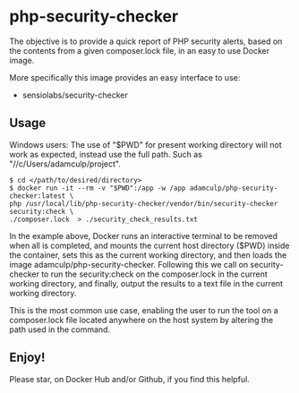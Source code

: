 # php-security-checker

The objective is to provide a quick report of PHP security alerts, based on the contents from a given 
composer.lock file, in an easy to use Docker image.

More specifically this image provides an easy interface to use:

- sensiolabs/security-checker

## Usage

Windows users: The use of "$PWD" for present working directory will not work as expected, instead use the full path. 
Such as "//c/Users/adamculp/project".

```
$ cd </path/to/desired/directory>
$ docker run -it --rm -v "$PWD":/app -w /app adamculp/php-security-checker:latest \
php /usr/local/lib/php-security-checker/vendor/bin/security-checker security:check \
./composer.lock  > ./security_check_results.txt
```

In the example above, Docker runs an interactive terminal to be removed when all is completed, and mounts 
the current host directory ($PWD) inside the container, sets this as the current working directory, and then 
loads the image adamculp/php-security-checker. Following this we call on security-checker to run the 
security:check on the composer.lock in the current working directory, and finally, output the results 
to a text file in the current working directory.

This is the most common use case, enabling the user to run the tool on a composer.lock file located anywhere 
on the host system by altering the path used in the command.

## Enjoy!

Please star, on Docker Hub and/or Github, if you find this helpful.

